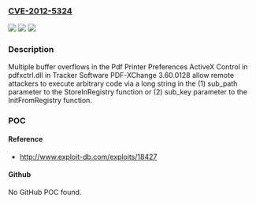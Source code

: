 ### [CVE-2012-5324](https://cve.mitre.org/cgi-bin/cvename.cgi?name=CVE-2012-5324)
![](https://img.shields.io/static/v1?label=Product&message=n%2Fa&color=blue)
![](https://img.shields.io/static/v1?label=Version&message=n%2Fa&color=blue)
![](https://img.shields.io/static/v1?label=Vulnerability&message=n%2Fa&color=brighgreen)

### Description

Multiple buffer overflows in the Pdf Printer Preferences ActiveX Control in pdfxctrl.dll in Tracker Software PDF-XChange 3.60.0128 allow remote attackers to execute arbitrary code via a long string in the (1) sub_path parameter to the StoreInRegistry function or (2) sub_key parameter to the InitFromRegistry function.

### POC

#### Reference
- http://www.exploit-db.com/exploits/18427

#### Github
No GitHub POC found.


